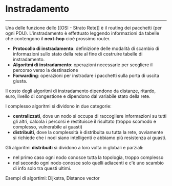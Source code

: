 # Instradamento
---
Una delle funzione dello [[OSI - Strato Rete]] è il routing dei pacchetti (per ogni PDU).
L'instradamento è effettuato leggendo informazioni da tabelle che contengono il **next-hop** cioè prossimo router.

- **Protocollo di instradamento**: definizione delle modalità di scambio di informazioni sullo stato della rete al fine di costruire tabelle di instradamento.
- **Algoritmi di instradamento**: operazioni necessarie per scegliere il percorso verso la destinazione
- **Forwarding**: operazioni per instradare i pacchetti sulla porta di uscita giusta.

Il costo degli algoritmi di instradamento dipendono da distanze, ritardo, euro, livello di congestione e dipendono dal variabile stato della rete.

I complesso algoritmi si dividono in due categorie:
- **centralizzati**, dove un nodo si occupa di raccogliere informazioni su tutti gli altri, calcola i percorsi e restituisce il risultato (troppo scomodo e complesso, vulnerabile ai guasti)
- **distribuiti**, dove la complessità è distribuita su tutta la rete, ovviamente si richiede che i nodi siano intelligenti e abbiamo più resistenza ai guasti.

Gli algoritmi **distribuiti** si dividono a loro volta in globali e parziali:
- nel primo caso ogni nodo conosce tutta la topologia, troppo complesso
- nel secondo ogni nodo conosce solo quelli adiacenti e c'è uno scambio di info solo tra questi ultimi.

Esempi di algortimi: Dijkstra, Distance vector


